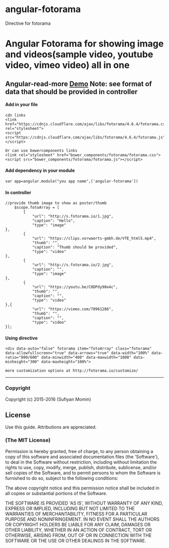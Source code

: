 # angular-fotorama
Directive for fotorama

# Angular Fotorama for showing image and videos(sample video, youtube video, vimeo video) all in one
Angular-read-more  [Demo](http://sufiiiyan.github.io/Angular-fotorama/ ) 
Note: see format of data that should be provided in controller
---------------------------------------------------

#### **Add in your file**
```
cdn links
<link  href="https://cdnjs.cloudflare.com/ajax/libs/fotorama/4.6.4/fotorama.css" rel="stylesheet"> 
<script src="https://cdnjs.cloudflare.com/ajax/libs/fotorama/4.6.4/fotorama.js"></script>

Or can use bowercomponents links
<link rel="stylesheet" href="bower_components/fotorama/fotorama.css">
<script src="bower_components/fotorama/fotorama.js"></script>
```
####  **Add dependency in your module**

    var app=angular.module("you app name",['angular-fotorama'])
    
#### **In controller**
```
//provide thumb image to show as poster/thumb
    $scope.fotoArray = [
        {
            "url": "http://s.fotorama.io/1.jpg",
            "caption": "Hello",
            "type": "image"
},
        {
            "url": "https://clips.vorwaerts-gmbh.de/VfE_html5.mp4",
            "thumb": "",
            "caption": "Thumb should be provided",
            "type": "video"
},
        {
            "url": "http://s.fotorama.io/2.jpg",
            "caption": "",
            "type": "image"
},
        {
            "url": "https://youtu.be/C0DPdy98e4c",
            "thumb": "",
            "caption": "",
            "type": "video"
},{
            "url": "https://vimeo.com/78961286",
            "thumb": "",
            "caption": "",
            "type": "video"
}];
```
    
####  **Using directive**

    <div data-auto="false" fotorama item="fotoArray" class="fotorama" data-allowfullscreen="true" data-arrows="true" data-width="100%" data-ratio="800/600" data-minwidth="400" data-maxwidth="1000" data-minheight="300" data-maxheight="100%">
    
    more customization options at http://fotorama.io/customize/

-------------------------------------------------------------------------------------------------------------------------------

### Copyright

Copyright (c) 2015-2016 (Sufiyan Momin)

## License

 Use this guide. Attributions are appreciated.

### (The MIT License)
Permission is hereby granted, free of charge, to any person obtaining
a copy of this software and associated documentation files (the
'Software'), to deal in the Software without restriction, including
without limitation the rights to use, copy, modify, merge, publish,
distribute, sublicense, and/or sell copies of the Software, and to
permit persons to whom the Software is furnished to do so, subject to
the following conditions:

The above copyright notice and this permission notice shall be
included in all copies or substantial portions of the Software.

THE SOFTWARE IS PROVIDED 'AS IS', WITHOUT WARRANTY OF ANY KIND,
EXPRESS OR IMPLIED, INCLUDING BUT NOT LIMITED TO THE WARRANTIES OF
MERCHANTABILITY, FITNESS FOR A PARTICULAR PURPOSE AND NONINFRINGEMENT.
IN NO EVENT SHALL THE AUTHORS OR COPYRIGHT HOLDERS BE LIABLE FOR ANY
CLAIM, DAMAGES OR OTHER LIABILITY, WHETHER IN AN ACTION OF CONTRACT,
TORT OR OTHERWISE, ARISING FROM, OUT OF OR IN CONNECTION WITH THE
SOFTWARE OR THE USE OR OTHER DEALINGS IN THE SOFTWARE.

